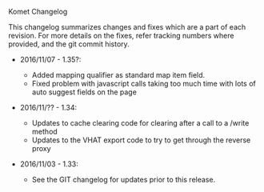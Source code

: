 Komet Changelog 

This changelog summarizes changes and fixes which are a part of each revision.  For more details on the fixes, refer tracking numbers 
where provided, and the git commit history.

* 2016/11/07 - 1.35?:
  * Added mapping qualifier as standard map item field.
  * Fixed problem with javascript calls taking too much time with lots of auto suggest fields on the page

* 2016/11/?? - 1.34: 
    * Updates to cache clearing code for clearing after a call to a /write method
    * Updates to the VHAT export code to try to get through the reverse proxy

* 2016/11/03 - 1.33: 
    * See the GIT changelog for updates prior to this release.
